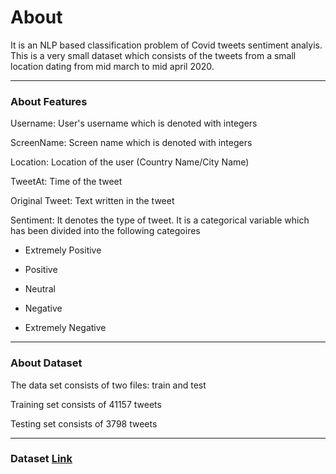 # About

It is an NLP based classification problem of Covid tweets sentiment analyis. This is a very small dataset which consists of the tweets from a small location dating from mid march to mid april 2020.

---------------------------------------------------------------------------------------

### About Features

Username: User's username which is denoted with integers

ScreenName: Screen name which is denoted with integers

Location: Location of the user (Country Name/City Name)

TweetAt: Time of the tweet

Original Tweet: Text written in the tweet

Sentiment: It denotes the type of tweet. It is a categorical variable which has been divided into the following categoires

  * Extremely Positive
  
  * Positive
  
  * Neutral
  
  * Negative
  
  * Extremely Negative

---------------------------------------------------------------------------------------

### About Dataset

The data set consists of two files: train and test

Training set consists of 41157 tweets

Testing set consists of 3798 tweets

---------------------------------------------------------------------------------------

### Dataset [Link](https://github.com/bhav09/NLP_basics/blob/master/Projects/Covid_tweets%20Sentiment%20Analysis/data.zip)
